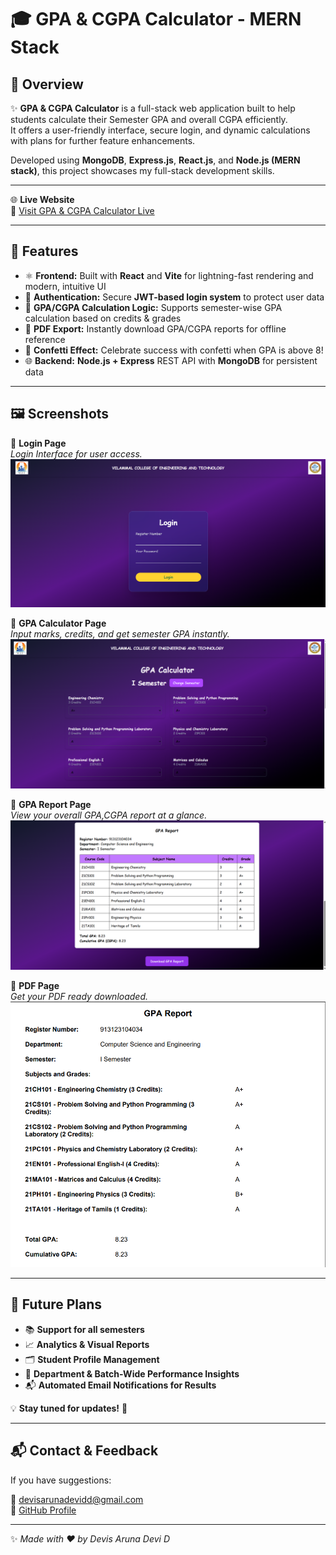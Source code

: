 # 🎓 GPA & CGPA Calculator - MERN Stack

## 📌 Overview
✨ **GPA & CGPA Calculator** is a full-stack web application built to help students calculate their Semester GPA and overall CGPA efficiently.  
It offers a user-friendly interface, secure login, and dynamic calculations with plans for further feature enhancements.

Developed using **MongoDB**, **Express.js**, **React.js**, and **Node.js (MERN stack)**, this project showcases my full-stack development skills.

---

🌐 **Live Website**  
🚀 [Visit GPA & CGPA Calculator Live](https://gpa-cgpa-app.vercel.app/)

---

## 🎯 Features 
- ⚛️ **Frontend:** Built with **React** and **Vite** for lightning-fast rendering and modern, intuitive UI  
- 🔐 **Authentication:** Secure **JWT-based login system** to protect user data  
- 🧮 **GPA/CGPA Calculation Logic:** Supports semester-wise GPA calculation based on credits & grades  
- 📄 **PDF Export:** Instantly download GPA/CGPA reports for offline reference  
- 🎉 **Confetti Effect:** Celebrate success with confetti when GPA is above 8!  
- 🌐 **Backend:** **Node.js + Express** REST API with **MongoDB** for persistent data  

---

## 🖼️ Screenshots
📌 **Login Page**  
*Login Interface for user access.*  
![Login Page](./screenshots/Login.png)

📌 **GPA Calculator Page**  
*Input marks, credits, and get semester GPA instantly.*  
![GPA Calculator Page](./screenshots/GPAcalculationpage.png)

📌 **GPA Report Page**  
*View your overall GPA,CGPA report at a glance.*  
![GPA Report Page](./screenshots/GPAReportpage.png)

📌 **PDF Page**  
*Get your PDF ready downloaded.*  
![PDF](./screenshots/PDF.png)

---

## 🚀 Future Plans 
- 📚 **Support for all semesters**  
- 📈 **Analytics & Visual Reports**  
- 🗂️ **Student Profile Management**  
- 🏫 **Department & Batch-Wide Performance Insights**  
- 📬 **Automated Email Notifications for Results**

💡 **Stay tuned for updates!** 🎉

---

## 📬 Contact & Feedback
If you have suggestions:

📧 [devisarunadevidd@gmail.com](mailto:devisarunadevidd@gmail.com)  
🔗 [GitHub Profile](https://github.com/devisarunadevid)

---

✨ *Made with ❤️ by Devis Aruna Devi D*
